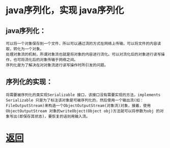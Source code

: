 # java序列化，实现 java序列化

## java序列化：
    可以将一个对象保存到一个文件，所以可以通过流的方式在网络上传输，可以将文件的内容读取，转化为一个对象。
    处理对象流的机制，所谓对象流也就是将对象的内容进行流化。可以对流化后的对象进行读写操作，也可将流化后的对象传输于网络之间。
    序列化是为了解决在对对象流进行读写操作时所引发的问题。
## 序列化的实现：
    将需要被序列化的类实现Serializable 接口，该接口没有需要实现的方法，implements Serializable 只是为了标注该对象是可被序列化的，然后使用一个输出流(如：FileOutputStream)来构造一个ObjectOutputStream(对象流)对象，接着，使用ObjectOutputStream 对象的writeObject(Object obj)方法就可以将参数为obj 的对象写出(即保存其状态)，要恢复的话则用输入流。
    
# [返回](../README.md)